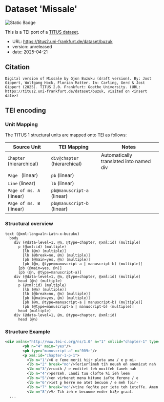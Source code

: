 # Dataset 'Missale'

![Static Badge](https://img.shields.io/badge/TEI_validation-passing-green)

This is a TEI port of a [TITUS dataset](http://titus.uni-frankfurt.de/texte/etcs/alban/buzuku/buzuk.htm).

* URL: https://titus2.uni-frankfurt.de/dataset/buzuk
* version: unreleased
* date: 2025-04-21

## Citation
```text
Digital version of Missale by Gjon Buzuku (draft version). By: Jost Gippert, Wolfgang Hock, Florian Matter. In: Carling, Gerd & Jost Gippert (2025). TITUS 2.0. Frankfurt: Goethe University. (URL: https://titus2.uni-frankfurt.de/dataset/buzuk, visited on <insert date>)
```

## TEI encoding


### Unit Mapping
The TITUS 1 structural units are mapped onto TEI as follows:

| Source Unit | TEI Mapping | Notes |
|-------------|-------------|-------|
| `Chapter` (hierarchical) | `div@chapter` (hierarchical) | Automatically translated into named div |
| `Page ` (linear) | `pb` (linear) |  |
| `Line` (linear) | `lb` (linear) |  |
| `Page of ms. A` (linear) | `pb@manuscript-a` (linear) |  |
| `Page of ms. B` (linear) | `pb@manuscript-b` (linear) |  |

### Structural overview
```text
text (@xml:lang=aln-Latn-x-buzuku)
  body
    div (@data-level=1, @n, @type=chapter, @xml:id) (multiple)
      p (@xml:id) (multiple)
        [lb (@n) (multiple)]
        [lb (@break=no, @n) (multiple)]
        [pb (@main=yes, @n) (multiple)]
        [pb (@n, @type=manuscript-a | manuscript-b) (multiple)]
      [pb (@main=yes, @n)]
      [pb (@n, @type=manuscript-a)]
    div (@data-level=1, @n, @type=chapter, @xml:id) (multiple)
      head (@n) (multiple)
      p (@xml:id) (multiple)
        [lb (@n) (multiple)]
        [lb (@break=no, @n) (multiple)]
        [pb (@main=yes, @n) (multiple)]
        [pb (@n, @type=manuscript-a | manuscript-b) (multiple)]
        [pb (@type=manuscript-a | manuscript-b) (multiple)]
      head (multiple)
    div (@data-level=1, @n, @type=chapter, @xml:id)
      head (@n)
```

### Structure Example

```xml
<div xmlns="http://www.tei-c.org/ns/1.0" n="1" xml:id="chapter-1" type="chapter" data-level="1">
        <pb n="4" main="yes"/>
        <pb type="manuscript-a" n="009r"/>
        <p xml:id="chapter-1-p-1">
          <lb n="1"/>O e ſene merii hiir plota ama / e p̱ mi-
          <lb n="2" break="no"/>ſerierſimeh tih neueh en anemicut nah
          <lb n="3"/>ruoih / e enditet ſeh moɿtſeh ſaneh nah
          <lb n="4"/>perɛeh. Laudi tuu clofte ћi ieh leem
          <lb n="5"/>en virћenet mena ћitune iaſte ferene / e
          <lb n="6"/>iet p̱ herre me atet becuom / e meh ſpir-
          <lb n="7" break="no"/>tine ſegñte per iete teh ieteſſe. Amen.
          <lb n="8"/>V̷ Tih ieh e becuome ender ћiξe graat.
  ...
```
